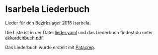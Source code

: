 Isarbela Liederbuch
===================

Lieder für den Bezirkslager 2016 Isarbela.

Die Liste ist in der Datei [lieder.yaml](https://github.com/oliverpool/isarbela/blob/isarbela/lieder.yaml) und das Liederbuch findest du unter [akkordenbuch.pdf](https://github.com/oliverpool/isarbela/blob/isarbela/akkordenbuch.pdf).


Das Liederbuch wurde erstellt mit [Patacrep](https://github.com/patacrep/patacrep).
